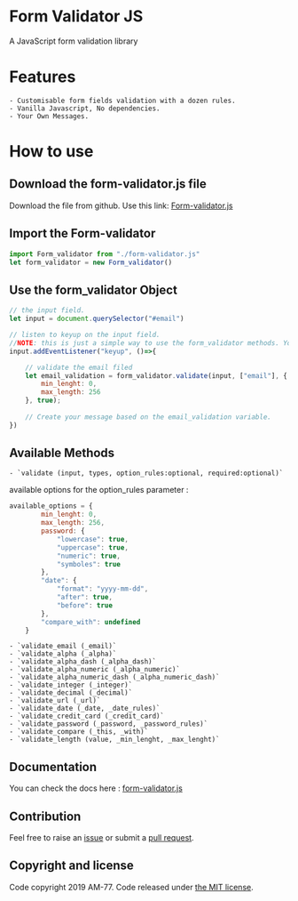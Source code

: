 # Form Validator JS

A JavaScript form validation library

# Features

    - Customisable form fields validation with a dozen rules.
    - Vanilla Javascript, No dependencies.
    - Your Own Messages.

# How to use

## Download the form-validator.js file
    
Download the file from github. Use this link: [Form-validator.js](https://raw.githubusercontent.com/AM-77/form-validator.js/master/form-validator.js)

## Import the Form-validator

```javascript
import Form_validator from "./form-validator.js"
let form_validator = new Form_validator()
```

## Use the form_validator Object

```javascript
// the input field.
let input = document.querySelector("#email")

// listen to keyup on the input field. 
//NOTE: this is just a simple way to use the form_validator methods. You can use them how ever you want.
input.addEventListener("keyup", ()=>{ 

    // validate the email filed
    let email_validation = form_validator.validate(input, ["email"], {
        min_lenght: 0,
        max_length: 256
    }, true);
    
    // Create your message based on the email_validation variable.
})
```

## Available Methods

    - `validate (input, types, option_rules:optional, required:optional)`
    
available options for the option_rules parameter : 
```javascript
available_options = {
        min_lenght: 0,
        max_length: 256,
        password: {
            "lowercase": true,
            "uppercase": true,
            "numeric": true,
            "symboles": true
        },
        "date": {
            "format": "yyyy-mm-dd",
            "after": true,
            "before": true
        },
        "compare_with": undefined
    }
```

    - `validate_email (_email)`
    - `validate_alpha (_alpha)`
    - `validate_alpha_dash (_alpha_dash)`
    - `validate_alpha_numeric (_alpha_numeric)`
    - `validate_alpha_numeric_dash (_alpha_numeric_dash)`
    - `validate_integer (_integer)`
    - `validate_decimal (_decimal)`
    - `validate_url (_url)`
    - `validate_date (_date, _date_rules)`
    - `validate_credit_card (_credit_card)`
    - `validate_password (_password, _password_rules)`
    - `validate_compare (_this, _with)`
    - `validate_length (value, _min_lenght, _max_lenght)`

## Documentation

You can check the docs here : [form-validator.js](https://docs-form-validator.js.medamine.now.sh)

## Contribution

Feel free to raise an [issue](https://github.com/AM-77/form-validator.js/issues) or submit a [pull request](https://github.com/AM-77/form-validator.js/pulls).

## Copyright and license

Code copyright 2019 AM-77. Code released under [the MIT license](https://github.com/AM-77/form-validator.js/blob/master/LICENSE).
